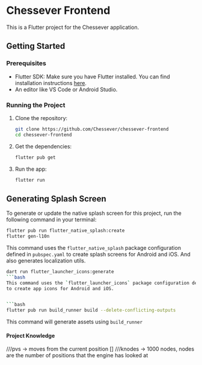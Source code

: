 # Chessever Frontend

This is a Flutter project for the Chessever application.

## Getting Started

### Prerequisites

- Flutter SDK: Make sure you have Flutter installed. You can find installation
  instructions [here](https://flutter.dev/docs/get-started/install).
- An editor like VS Code or Android Studio.

### Running the Project

1. Clone the repository:
   ```bash
   git clone https://github.com/Chessever/chessever-frontend
   cd chessever-frontend
   ```
2. Get the dependencies:
   ```bash
   flutter pub get
   ```
3. Run the app:
   ```bash
   flutter run
   ```

## Generating Splash Screen

To generate or update the native splash screen for this project, run the following command in your
terminal:

```bash
flutter pub run flutter_native_splash:create
flutter gen-l10n
```

This command uses the `flutter_native_splash` package configuration defined in `pubspec.yaml`
to create splash screens for Android and iOS. And also generates localization utils.

```bash
dart run flutter_launcher_icons:generate
```bash
This command uses the `flutter_launcher_icons` package configuration defined in `pubspec.yaml`
to create app icons for Android and iOS. 


```bash
flutter pub run build_runner build --delete-conflicting-outputs
```

This command will generate assets using `build_runner`



#### Project Knowledge
///pvs -> moves from the current position []
///knodes -> 1000 nodes, nodes are the number of positions that the engine has looked at
